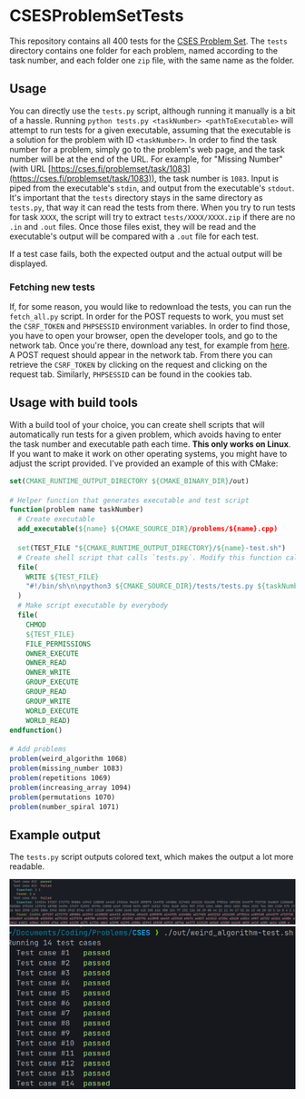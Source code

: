 # CSESProblemSetTests

This repository contains all 400 tests for the [CSES Problem Set](https://cses.fi/problemset/).
The `tests` directory contains one folder for each problem, named according to the task number, and each folder
one `zip` file, with the same name as the folder.

## Usage

You can directly use the `tests.py` script, although running it manually is a bit of a hassle.
Running `python tests.py <taskNumber> <pathToExecutable>` will attempt to run tests for a given executable,
assuming that the executable is a solution for the problem with ID `<taskNumber>`. In order to find the task number
for a problem, simply go to the problem's web page, and the task number will be at the end of the URL.
For example, for "Missing Number" (with URL
[https://cses.fi/problemset/task/1083](https://cses.fi/problemset/task/1083)), the task number is `1083`.
Input is piped from the executable's `stdin`, and output from the executable's `stdout`. It's important that
the `tests` directory stays in the same directory as `tests.py`, that way it can read the tests from there.
When you try to run tests for task `XXXX`, the script will try to extract `tests/XXXX/XXXX.zip` if there are no `.in`
and `.out` files. Once those files exist, they will be read and the executable's output will be compared with a `.out`
file for each test.

If a test case fails, both the expected output and the actual output will be displayed.

### Fetching new tests

If, for some reason, you would like to redownload the tests, you can run the `fetch_all.py` script. In order for the
POST requests to work, you must set the `CSRF_TOKEN` and `PHPSESSID` environment variables. In order to find those,
you have to open your browser, open the developer tools, and go to the network tab. Once you're there, download any
test, for example from [here](https://cses.fi/problemset/tests/1068/). A POST request should appear in the network
tab. From there you can retrieve the `CSRF_TOKEN` by clicking on the request and clicking on the request tab.
Similarly, `PHPSESSID` can be found in the cookies tab.

## Usage with build tools

With a build tool of your choice, you can create shell scripts that will automatically run tests for a given problem,
which avoids having to enter the task number and executable path each time. **This only works on Linux**. If you
want to make it work on other operating systems, you might have to adjust the script provided.
I've provided an example of this with CMake:

```cmake
set(CMAKE_RUNTIME_OUTPUT_DIRECTORY ${CMAKE_BINARY_DIR}/out)

# Helper function that generates executable and test script
function(problem name taskNumber)
  # Create executable
  add_executable(${name} ${CMAKE_SOURCE_DIR}/problems/${name}.cpp)

  set(TEST_FILE "${CMAKE_RUNTIME_OUTPUT_DIRECTORY}/${name}-test.sh")
  # Create shell script that calls `tests.py`. Modify this function call accordingly with your operating system.
  file(
    WRITE ${TEST_FILE}
    "#!/bin/sh\n\npython3 ${CMAKE_SOURCE_DIR}/tests/tests.py ${taskNumber} ${CMAKE_RUNTIME_OUTPUT_DIRECTORY}/${name}"
  )
  # Make script executable by everybody
  file(
    CHMOD
    ${TEST_FILE}
    FILE_PERMISSIONS
    OWNER_EXECUTE
    OWNER_READ
    OWNER_WRITE
    GROUP_EXECUTE
    GROUP_READ
    GROUP_WRITE
    WORLD_EXECUTE
    WORLD_READ)
endfunction()

# Add problems
problem(weird_algorithm 1068)
problem(missing_number 1083)
problem(repetitions 1069)
problem(increasing_array 1094)
problem(permutations 1070)
problem(number_spiral 1071)
```

## Example output

The `tests.py` script outputs colored text, which makes the output a lot more readable.

![Output example with errors](output_example1.png "Output example with errors")
![Output example with only passes](output_example2.png "Output example with all passes")

